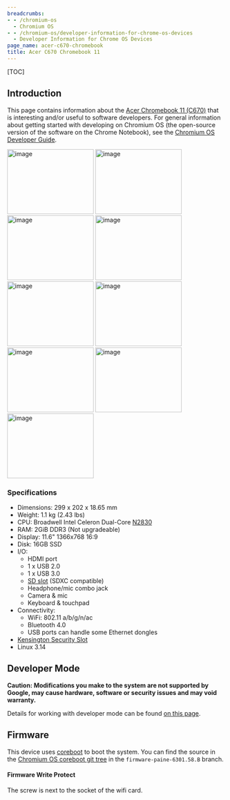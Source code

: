 ```yaml
---
breadcrumbs:
- - /chromium-os
  - Chromium OS
- - /chromium-os/developer-information-for-chrome-os-devices
  - Developer Information for Chrome OS Devices
page_name: acer-c670-chromebook
title: Acer C670 Chromebook 11
---
```


[TOC]

## Introduction

This page contains information about the [Acer Chromebook 11
(C670)](https://store.google.com/product/acer_chromebook_11) that is interesting
and/or useful to software developers. For general information about getting
started with developing on Chromium OS (the open-source version of the software
on the Chrome Notebook), see the [Chromium OS Developer
Guide](/chromium-os/developer-guide).

<img alt="image"
src="/chromium-os/developer-information-for-chrome-os-devices/acer-c670-chromebook/gallery-AcerChromebook11-1-front.jpg"
height=150 width=200> <img alt="image"
src="/chromium-os/developer-information-for-chrome-os-devices/acer-c670-chromebook/gallery-AcerChromebook11-2-front-grey.jpg"
height=150 width=200> <img alt="image"
src="/chromium-os/developer-information-for-chrome-os-devices/acer-c670-chromebook/gallery-AcerChromebook11-4-left-grey.jpg"
height=150 width=200> <img alt="image"
src="/chromium-os/developer-information-for-chrome-os-devices/acer-c670-chromebook/gallery-AcerChromebook11-5-right.jpg"
height=150 width=200> <img alt="image"
src="/chromium-os/developer-information-for-chrome-os-devices/acer-c670-chromebook/gallery-AcerChromebook11-6-right-grey.jpg"
height=150 width=200> <img alt="image"
src="/chromium-os/developer-information-for-chrome-os-devices/acer-c670-chromebook/gallery-AcerChromebook11-7-side-left.jpg"
height=150 width=200> <img alt="image"
src="/chromium-os/developer-information-for-chrome-os-devices/acer-c670-chromebook/gallery-AcerChromebook11-8-side-left-grey.jpg"
height=150 width=200> <img alt="image"
src="/chromium-os/developer-information-for-chrome-os-devices/acer-c670-chromebook/gallery-AcerChromebook11-9-side-right.jpg"
height=150 width=200> <img alt="image"
src="/chromium-os/developer-information-for-chrome-os-devices/acer-c670-chromebook/gallery-AcerChromebook11-10-side-right-grey.jpg"
height=150 width=200>

### Specifications

*   Dimensions: 299 x 202 x 18.65 mm
*   Weight: 1.1 kg (2.43 lbs)
*   CPU: Broadwell Intel Celeron Dual-Core
            [N2830](http://ark.intel.com/products/81071/Intel-Celeron-Processor-N2830-1M-Cache-up-to-2_41-GHz)
*   RAM: 2GiB DDR3 (Not upgradeable)
*   Display: 11.6" 1366x768 16:9
*   Disk: 16GB SSD
*   I/O:
    *   HDMI port
    *   1 x USB 2.0
    *   1 x USB 3.0
    *   [SD slot](http://en.wikipedia.org/wiki/Secure_Digital) (SDXC
                compatible)
    *   Headphone/mic combo jack
    *   Camera & mic
    *   Keyboard & touchpad
*   Connectivity:
    *   WiFi: 802.11 a/b/g/n/ac
    *   Bluetooth 4.0
    *   USB ports can handle some Ethernet dongles
*   [Kensington Security
            Slot](http://en.wikipedia.org/wiki/Kensington_Security_Slot)
*   Linux 3.14

## Developer Mode

**Caution: Modifications you make to the system are not supported by Google, may
cause hardware, software or security issues and may void warranty.**

Details for working with developer mode can be found [on this
page](/chromium-os/developer-information-for-chrome-os-devices/acer-c720-chromebook).

## Firmware

This device uses [coreboot](http://www.coreboot.org/) to boot the system. You
can find the source in the [Chromium OS coreboot git
tree](https://chromium.googlesource.com/chromiumos/third_party/coreboot/+/firmware-paine-6301.58.B)
in the `firmware-paine-6301.58.B` branch.

#### Firmware Write Protect

The screw is next to the socket of the wifi card.